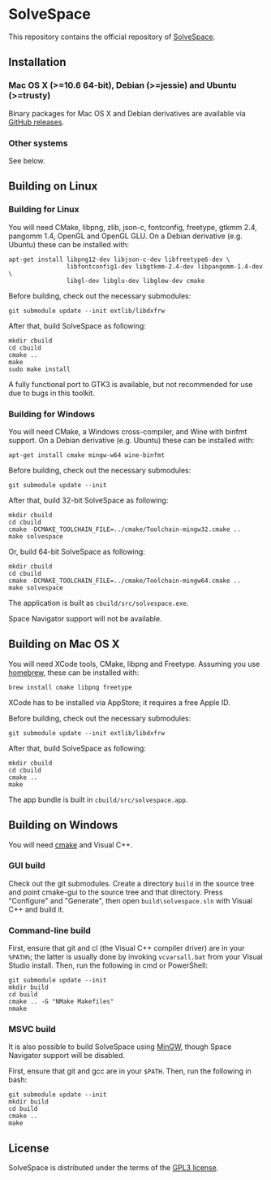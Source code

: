 SolveSpace
==========

This repository contains the official repository of [SolveSpace][].

[solvespace]: http://solvespace.com

Installation
------------

### Mac OS X (>=10.6 64-bit), Debian (>=jessie) and Ubuntu (>=trusty)

Binary packages for Mac OS X and Debian derivatives are available
via [GitHub releases][rel].

[rel]: https://github.com/whitequark/solvespace/releases

### Other systems

See below.

Building on Linux
-----------------

### Building for Linux

You will need CMake, libpng, zlib, json-c, fontconfig, freetype, gtkmm 2.4,
pangomm 1.4, OpenGL and OpenGL GLU.
On a Debian derivative (e.g. Ubuntu) these can be installed with:

    apt-get install libpng12-dev libjson-c-dev libfreetype6-dev \
                    libfontconfig1-dev libgtkmm-2.4-dev libpangomm-1.4-dev \
                    libgl-dev libglu-dev libglew-dev cmake

Before building, check out the necessary submodules:

    git submodule update --init extlib/libdxfrw

After that, build SolveSpace as following:

    mkdir cbuild
    cd cbuild
    cmake ..
    make
    sudo make install

A fully functional port to GTK3 is available, but not recommended
for use due to bugs in this toolkit.

### Building for Windows

You will need CMake, a Windows cross-compiler, and Wine with binfmt support.
On a Debian derivative (e.g. Ubuntu) these can be installed with:

    apt-get install cmake mingw-w64 wine-binfmt

Before building, check out the necessary submodules:

    git submodule update --init

After that, build 32-bit SolveSpace as following:

    mkdir cbuild
    cd cbuild
    cmake -DCMAKE_TOOLCHAIN_FILE=../cmake/Toolchain-mingw32.cmake ..
    make solvespace

Or, build 64-bit SolveSpace as following:

    mkdir cbuild
    cd cbuild
    cmake -DCMAKE_TOOLCHAIN_FILE=../cmake/Toolchain-mingw64.cmake ..
    make solvespace

The application is built as `cbuild/src/solvespace.exe`.

Space Navigator support will not be available.

Building on Mac OS X
--------------------

You will need XCode tools, CMake, libpng and Freetype. Assuming you use
[homebrew][], these can be installed with:

    brew install cmake libpng freetype

XCode has to be installed via AppStore; it requires a free Apple ID.

Before building, check out the necessary submodules:

    git submodule update --init extlib/libdxfrw

After that, build SolveSpace as following:

    mkdir cbuild
    cd cbuild
    cmake ..
    make

The app bundle is built in `cbuild/src/solvespace.app`.

[homebrew]: http://brew.sh/

Building on Windows
-------------------

You will need [cmake][cmakewin] and Visual C++.

### GUI build

Check out the git submodules. Create a directory `build` in
the source tree and point cmake-gui to the source tree and that directory.
Press "Configure" and "Generate", then open `build\solvespace.sln` with
Visual C++ and build it.

### Command-line build

First, ensure that git and cl (the Visual C++ compiler driver) are in your
`%PATH%`; the latter is usually done by invoking `vcvarsall.bat` from your
Visual Studio install. Then, run the following in cmd or PowerShell:

    git submodule update --init
    mkdir build
    cd build
    cmake .. -G "NMake Makefiles"
    nmake

### MSVC build

It is also possible to build SolveSpace using [MinGW][mingw], though
Space Navigator support will be disabled.

First, ensure that git and gcc are in your `$PATH`. Then, run the following
in bash:

    git submodule update --init
    mkdir build
    cd build
    cmake ..
    make

[cmakewin]: http://www.cmake.org/download/#latest
[mingw]: http://www.mingw.org/

License
-------

SolveSpace is distributed under the terms of the [GPL3 license](COPYING.txt).
